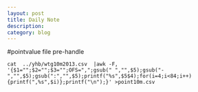 ```yaml
---
layout: post
title: Daily Note
description: 
category: blog
---
```


 #pointvalue file pre-handle

	cat  ../yhb/wtg10m2013.csv  |awk -F, '{$1="";$2="";$3="";OFS=",";gsub(" ","",$5);gsub("-","",$5);gsub(":","",$5);printf("%s",$5$4);for(i=4;i<84;i++){printf(",%s",$i)};printf("\n");}' >point10m.csv 